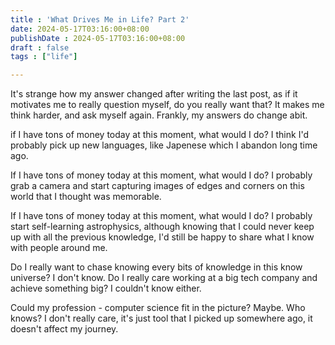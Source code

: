 ```yaml
---
title : 'What Drives Me in Life? Part 2'
date: 2024-05-17T03:16:00+08:00
publishDate : 2024-05-17T03:16:00+08:00
draft : false
tags : ["life"]

---
```


It's strange how my answer changed after writing the last post, as if it motivates me to really question myself, do you really want that? It makes me think harder, and ask myself again. Frankly, my answers do change abit.

if I have tons of money today at this moment, what would I do? I think I'd probably pick up new languages, like Japenese which I abandon long time ago.

If I have tons of money today at this moment, what would I do? I probably grab a camera and start capturing images of edges and corners on this world that I thought was memorable.

If I have tons of money today at this moment, what would I do? I probably start self-learning astrophysics, although knowing that I could never keep up with all the previous knowledge, I'd still be happy to share what I know with people around me.

Do I really want to chase knowing every bits of knowledge in this know universe? I don't know. Do I really care working at a big tech company and achieve something big? I couldn't know either.

Could my profession - computer science fit in the picture? Maybe. Who knows? I don't really care, it's just tool that I picked up somewhere ago, it doesn't affect my journey.

